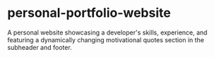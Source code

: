 # personal-portfolio-website
A personal website showcasing a developer's skills, experience, and featuring a dynamically changing motivational quotes section in the subheader and footer.
